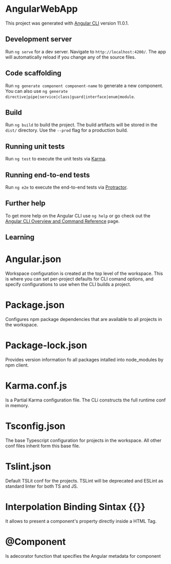 # AngularWebApp

This project was generated with [Angular CLI](https://github.com/angular/angular-cli) version 11.0.1.

## Development server

Run `ng serve` for a dev server. Navigate to `http://localhost:4200/`. The app will automatically reload if you change any of the source files.

## Code scaffolding

Run `ng generate component component-name` to generate a new component. You can also use `ng generate directive|pipe|service|class|guard|interface|enum|module`.

## Build

Run `ng build` to build the project. The build artifacts will be stored in the `dist/` directory. Use the `--prod` flag for a production build.

## Running unit tests

Run `ng test` to execute the unit tests via [Karma](https://karma-runner.github.io).

## Running end-to-end tests

Run `ng e2e` to execute the end-to-end tests via [Protractor](http://www.protractortest.org/).

## Further help

To get more help on the Angular CLI use `ng help` or go check out the [Angular CLI Overview and Command Reference](https://angular.io/cli) page.


## Learning

# Angular.json
Workspace configuration is created at the top level of the workspace.
This is where you can set per-project defaults for CLI comand options, and specify configurations to use when the CLI builds a project.

# Package.json
Configures npm package dependencies that are available to all projects in the workspace.

# Package-lock.json
Provides version information fo all packages intalled into node_modules by npm client.

# Karma.conf.js

Is a Partial Karma configuration file. The CLi constructs the full runtime conf in memory.

# Tsconfig.json

The base Typescript configuration for projects in the workspace. All other conf files inherit form this base file. 

# Tslint.json

Default TSLit conf for the projects. TSLint will be deprecated and ESLint as standard linter for both TS and JS.

# Interpolation Binding Sintax {{}}

It allows to present a component's property directly inside a HTML Tag.

# @Component 

Is adecorator function that specifies the Angular metadata for component
